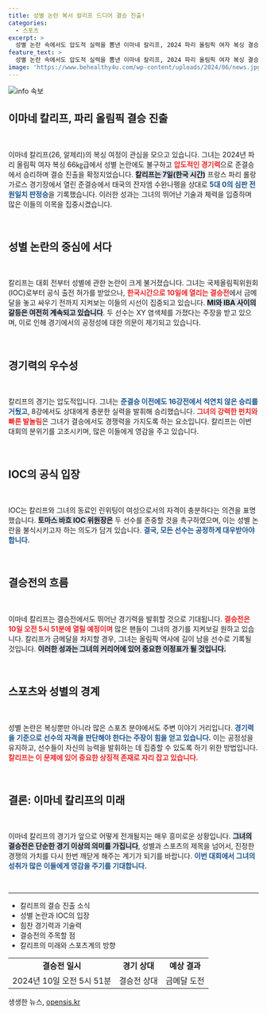 ```yaml
---
title: 성별 논란 복서 칼리프 드디어 결승 진출!
categories:
  - 스포츠
excerpt: >
  성별 논란 속에서도 압도적 실력을 뽐낸 이마네 칼리프, 2024 파리 올림픽 여자 복싱 결승 진출! 10일 금메달 도전이 기대되는 그녀의 여정, 지금 바로 확인하세요!
feature_text: >
  성별 논란 속에서도 압도적 실력을 뽐낸 이마네 칼리프, 2024 파리 올림픽 여자 복싱 결승 진출! 10일 금메달 도전이 기대되는 그녀의 여정, 지금 바로 확인하세요!
image: 'https://www.behealthy4u.com/wp-content/uploads/2024/06/news.jpg'
---
```


<p><img src="https://www.behealthy4u.com/wp-content/uploads/2024/06/news.jpg" alt="info 속보" /></p>

<h2 data-ke-size="size26">이마네 칼리프, 파리 올림픽 결승 진출</h2>

<p data-ke-size="size16">&nbsp;</p>

<p>이마네 칼리프(26, 알제리)의 복싱 여정이 관심을 모으고 있습니다. 그녀는 2024년 파리 올림픽 여자 복싱 66㎏급에서 성별 논란에도 불구하고 <b><span style="color: #ee2323;">압도적인 경기력</span></b>으로 준결승에서 승리하며 결승 진출을 확정지었습니다. <b><span style="background-color: #21538527;">칼리프는 7일(한국 시간)</span></b> 프랑스 파리 롤랑가로스 경기장에서 열린 준결승에서 태국의 잔자엠 수완나펭을 상대로 <b><span style="color: #1a5490;">5대 0의 심판 전원일치 판정승</span></b>을 기록했습니다. 이러한 성과는 그녀의 뛰어난 기술과 체력을 입증하며 많은 이들의 이목을 집중시켰습니다.</p>

<p data-ke-size="size16">&nbsp;</p>

<h2 data-ke-size="size26">성별 논란의 중심에 서다</h2>

<p data-ke-size="size16">&nbsp;</p>

<p>칼리프는 대회 전부터 성별에 관한 논란이 크게 불거졌습니다. 그녀는 국제올림픽위원회(IOC)로부터 공식 출전 허가를 받았으나, <b><span style="color: #ee2323;">한국시간으로 10일에 열리는 결승전</span></b>에서 금메달을 놓고 싸우기 전까지 지켜보는 이들의 시선이 집중되고 있습니다. <b><span style="background-color: #21538527;">MI와 IBA 사이의 갈등은 여전히 계속되고 있습니다</span></b>. 두 선수는 XY 염색체를 가졌다는 주장을 받고 있으며, 이로 인해 경기에서의 공정성에 대한 의문이 제기되고 있습니다.</p>

<p data-ke-size="size16">&nbsp;</p>

<h2 data-ke-size="size26">경기력의 우수성</h2>

<p data-ke-size="size16">&nbsp;</p>

<p>칼리프의 경기는 압도적입니다. 그녀는 <b><span style="color: #1a5490;">준결승 이전에도 16강전에서 석연치 않은 승리를 거뒀고</span></b>, 8강에서도 상대에게 충분한 실력을 발휘해 승리했습니다. <b><span style="color: #ee2323;">그녀의 강력한 펀치와 빠른 발놀림</span></b>은 그녀가 결승에서도 경쟁력을 가지도록 하는 요소입니다. 칼리프는 이번 대회의 분위기를 고조시키며, 많은 이들에게 영감을 주고 있습니다.</p>

<p data-ke-size="size16">&nbsp;</p>

<h2 data-ke-size="size26">IOC의 공식 입장</h2>

<p data-ke-size="size16">&nbsp;</p>

<p>IOC는 칼리프와 그녀의 동료인 린위팅이 여성으로서의 자격이 충분하다는 의견을 표명했습니다. <b><span style="background-color: #21538527;">토마스 바흐 IOC 위원장은</span></b> 두 선수를 존중할 것을 촉구하였으며, 이는 성별 논란을 불식시키고자 하는 의도가 담겨 있습니다. <b><span style="color: #1a5490;">결국, 모든 선수는 공정하게 대우받아야 합니다.</span></b></p>

<p data-ke-size="size16">&nbsp;</p>

<h2 data-ke-size="size26">결승전의 흐름</h2>

<p data-ke-size="size16">&nbsp;</p>

<p>이마네 칼리프는 결승전에서도 뛰어난 경기력을 발휘할 것으로 기대됩니다. <b><span style="color: #ee2323;">결승전은 10일 오전 5시 51분에 열릴 예정이며</span></b> 많은 팬들이 그녀의 경기를 지켜보길 원하고 있습니다. 칼리프가 금메달을 차지할 경우, 그녀는 올림픽 역사에 길이 남을 선수로 기록될 것입니다. <b><span style="background-color: #21538527;">이러한 성과는 그녀의 커리어에 있어 중요한 이정표가 될 것입니다.</span></b></p>

<p data-ke-size="size16">&nbsp;</p>

<h2 data-ke-size="size26">스포츠와 성별의 경계</h2>

<p data-ke-size="size16">&nbsp;</p>

<p>성별 논란은 복싱뿐만 아니라 많은 스포츠 분야에서도 주변 이야기 거리입니다. <b><span style="color: #1a5490;">경기력을 기준으로 선수의 자격을 판단해야 한다는 주장이 힘을 얻고 있습니다.</span></b> 이는 공정성을 유지하고, 선수들이 자신의 능력을 발휘하는 데 집중할 수 있도록 하기 위한 방법입니다. <b><span style="color: #ee2323;">칼리프는 이 문제에 있어 중요한 상징적 존재로 자리 잡고 있습니다.</span></b></p>

<p data-ke-size="size16">&nbsp;</p>

<h2 data-ke-size="size26">결론: 이마네 칼리프의 미래</h2>

<p data-ke-size="size16">&nbsp;</p>

<p>이마네 칼리프의 경기가 앞으로 어떻게 전개될지는 매우 흥미로운 상황입니다. <b><span style="background-color: #21538527;">그녀의 결승전은 단순한 경기 이상의 의미를 가집니다</span></b>, 성별과 스포츠의 제목을 넘어서, 진정한 경쟁의 가치를 다시 한번 깨닫게 해주는 계기가 되기를 바랍니다. <b><span style="color: #1a5490;">이번 대회에서 그녀의 성취가 많은 이들에게 영감을 주기를 기대합니다.</span></b></p>

<p data-ke-size="size16">&nbsp;</p>

<hr>

<ul>
    <li>칼리프의 결승 진출 소식</li>
    <li>성별 논란과 IOC의 입장</li>
    <li>힘찬 경기력과 기술력</li>
    <li>결승전의 주목할 점</li>
    <li>칼리프의 미래와 스포츠계의 방향</li>
</ul>

<table>
    <tr>
        <td style="text-align: center; height: 17px;"><b>결승전 일시</b></td>
        <td style="text-align: center; height: 17px;"><b>경기 상대</b></td>
        <td style="text-align: center; height: 17px;"><b>예상 결과</b></td>
    </tr>
    <tr>
        <td style="text-align: center; height: 17px;">2024년 10일 오전 5시 51분</td>
        <td style="text-align: center; height: 17px;">결승전 상대</td>
        <td style="text-align: center; height: 17px;">금메달 도전</td>
    </tr>
</table>
생생한 뉴스, <a href="https://opensis.kr" rel="dofollow">opensis.kr</a>



